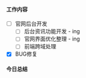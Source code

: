 #### 工作内容

- [ ] 官网后台开发
  - [ ] 后台资讯功能开发 - ing
  - [ ] 官网界面优化整理 - ing
  - [ ] 前端跨域处理
- [x] BUG修复

#### 今日总结

